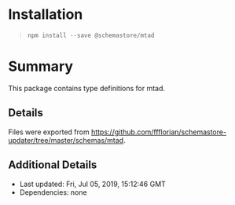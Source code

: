 # Installation
> `npm install --save @schemastore/mtad`

# Summary
This package contains type definitions for mtad.

## Details
Files were exported from https://github.com/ffflorian/schemastore-updater/tree/master/schemas/mtad.

## Additional Details
* Last updated: Fri, Jul 05, 2019, 15:12:46 GMT
* Dependencies: none
